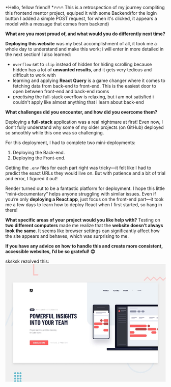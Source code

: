 *Hello, fellow friend!! *🔥🔥🔥
  This is a retrospection of my journey compliting this frontend mentor project, equiped it with some Backend(for the login button I added a simple POST request, for when it's clicked, it appears a model with a message that comes from backend)
  
__What are you most proud of, and what would you do differently next time?__

**Deploying this website** was my best accomplishment of all, it took me a whole day to understand and make this work; i will enter in more detailed in the next section! I also learned:
- `overflow` set to `clip` instead of hidden for hiding scrolling because hidden has a lot of **unwanted results**, and it gets very tedious and difficult to work with
- learning and applying **React Query** is a game changer where it comes to fetching data from back-end to front-end. This is the easiest door to open between front-end and back-end rooms
- *practising* the full-stack overflow is relaxing, but i am not satisfied i couldn't apply like almost anything that i learn about back-end
  
__What challenges did you encounter, and how did you overcome them?__

Deploying a **full-stack** application was a real nightmare at first! Even now, I don’t fully understand why some of my older projects (on GitHub) deployed so smoothly while this one was so challenging.

For this deployment, I had to complete two mini-deployments:

1.    Deploying the Back-end.
2.    Deploying the Front-end.

Getting the `.env` files for each part right was tricky—it felt like I had to predict the exact URLs they would live on. But with patience and a bit of trial and error, I figured it out!

Render turned out to be a fantastic platform for deployment. 
I hope this little “mini-documentary” helps anyone struggling with similar issues. Even if you’re only **deploying a React app**, 
just focus on the front-end part—it took me a few days to learn how to deploy React when I first started, so hang in there!

__What specific areas of your project would you like help with?__
Testing on **two different computers** made me realize that the **website doesn’t always look the same**. It seems like browser settings can significantly affect how the site appears and behaves, which was surprising to me.

**If you have any advice on how to handle this and create more consistent, accessible websites, I’d be so grateful! 😊**

sksksk rezolved this:
![Design preview for the Project tracking intro component coding challenge](./frontend/design/desktop-preview.jpg)
